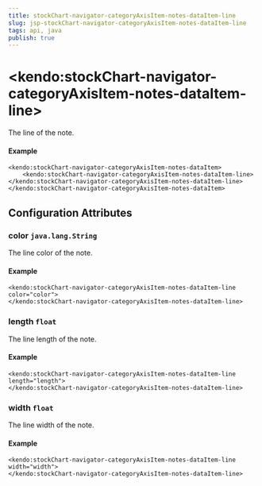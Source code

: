 ```yaml
---
title: stockChart-navigator-categoryAxisItem-notes-dataItem-line
slug: jsp-stockChart-navigator-categoryAxisItem-notes-dataItem-line
tags: api, java
publish: true
---
```


# \<kendo:stockChart-navigator-categoryAxisItem-notes-dataItem-line\>

The line of the note.

#### Example
    <kendo:stockChart-navigator-categoryAxisItem-notes-dataItem>
        <kendo:stockChart-navigator-categoryAxisItem-notes-dataItem-line></kendo:stockChart-navigator-categoryAxisItem-notes-dataItem-line>
    </kendo:stockChart-navigator-categoryAxisItem-notes-dataItem>

## Configuration Attributes

### color `java.lang.String`

The line color of the note.

#### Example
    <kendo:stockChart-navigator-categoryAxisItem-notes-dataItem-line color="color">
    </kendo:stockChart-navigator-categoryAxisItem-notes-dataItem-line>

### length `float`

The line length of the note.

#### Example
    <kendo:stockChart-navigator-categoryAxisItem-notes-dataItem-line length="length">
    </kendo:stockChart-navigator-categoryAxisItem-notes-dataItem-line>

### width `float`

The line width of the note.

#### Example
    <kendo:stockChart-navigator-categoryAxisItem-notes-dataItem-line width="width">
    </kendo:stockChart-navigator-categoryAxisItem-notes-dataItem-line>

